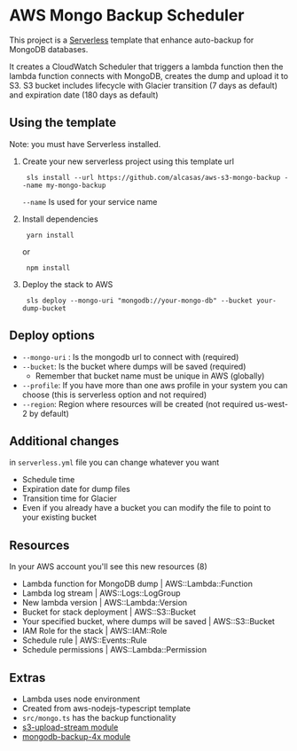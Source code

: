 # AWS Mongo Backup Scheduler
This project is a [Serverless](https://serverless.com/) template that enhance auto-backup for MongoDB databases.

It creates a CloudWatch Scheduler that triggers a lambda function then the lambda function connects with MongoDB, creates the dump and upload it to S3.
S3 bucket includes lifecycle with Glacier transition (7 days as default) and expiration date (180 days as default)

## Using the template
Note: you must have Serverless installed.
1. Create your new serverless project using this template url

	    sls install --url https://github.com/alcasas/aws-s3-mongo-backup --name my-mongo-backup
	`--name` Is used for your service name

2. Install dependencies

	    yarn install
	or
	
		npm install
3. Deploy the stack to AWS

	    sls deploy --mongo-uri "mongodb://your-mongo-db" --bucket your-dump-bucket

## Deploy options

 - `--mongo-uri` : Is the mongodb url to connect  with (required)
 - `--bucket`: Is the bucket where dumps will be saved (required)
	 - Remember that bucket name must be unique in AWS (globally)
 - `--profile`: If you have more than one aws profile in your system you can choose (this is serverless option and not required)
 - `--region`: Region where resources will be created (not required us-west-2 by default)

## Additional changes
in `serverless.yml` file you can change whatever you want

 - Schedule time
 - Expiration date for dump files
 - Transition time for Glacier
 - Even if you already have a bucket you can modify the file to point to your existing bucket

## Resources
In your AWS account you'll see this new resources (8)

 - Lambda function for MongoDB dump | AWS::Lambda::Function
 - Lambda log stream | AWS::Logs::LogGroup
 - New lambda version | AWS::Lambda::Version
 - Bucket for stack deployment | AWS::S3::Bucket
 - Your specified bucket, where dumps will be saved | AWS::S3::Bucket
 - IAM Role for the stack | AWS::IAM::Role
 - Schedule rule | AWS::Events::Rule
 - Schedule permissions | AWS::Lambda::Permission

## Extras 
 - Lambda uses node environment
 - Created from aws-nodejs-typescript template
 - `src/mongo.ts` has the backup functionality
 - [s3-upload-stream module](https://www.npmjs.com/package/s3-upload-stream)
 - [mongodb-backup-4x module](https://www.npmjs.com/package/mongodb-backup-4x)